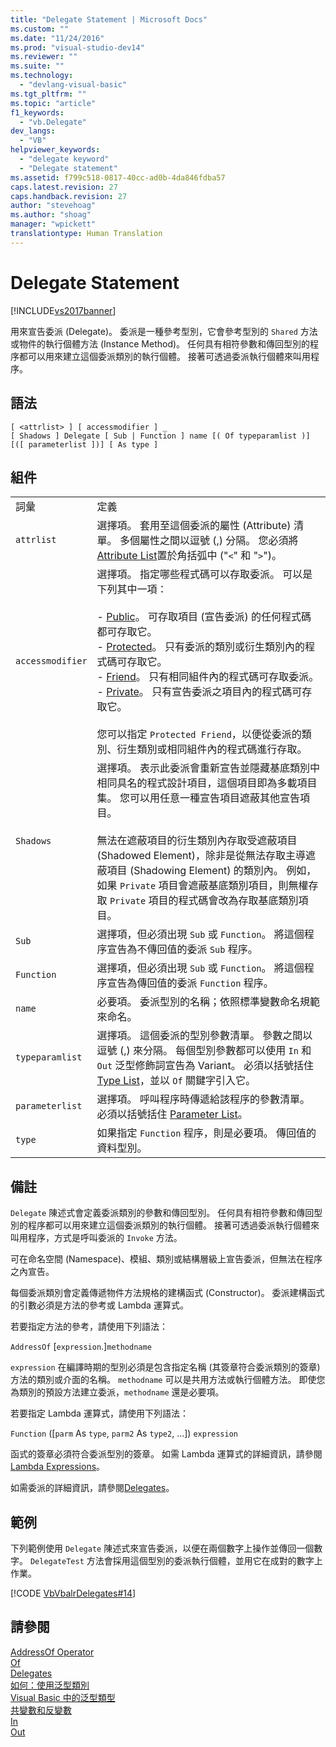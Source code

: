 ```yaml
---
title: "Delegate Statement | Microsoft Docs"
ms.custom: ""
ms.date: "11/24/2016"
ms.prod: "visual-studio-dev14"
ms.reviewer: ""
ms.suite: ""
ms.technology: 
  - "devlang-visual-basic"
ms.tgt_pltfrm: ""
ms.topic: "article"
f1_keywords: 
  - "vb.Delegate"
dev_langs: 
  - "VB"
helpviewer_keywords: 
  - "delegate keyword"
  - "Delegate statement"
ms.assetid: f799c518-0817-40cc-ad0b-4da846fdba57
caps.latest.revision: 27
caps.handback.revision: 27
author: "stevehoag"
ms.author: "shoag"
manager: "wpickett"
translationtype: Human Translation
---
```

# Delegate Statement
[!INCLUDE[vs2017banner](../../../csharp/includes/vs2017banner.md)]

用來宣告委派 \(Delegate\)。  委派是一種參考型別，它會參考型別的 `Shared` 方法或物件的執行個體方法 \(Instance Method\)。  任何具有相符參數和傳回型別的程序都可以用來建立這個委派類別的執行個體。  接著可透過委派執行個體來叫用程序。  
  
## 語法  
  
```  
[ <attrlist> ] [ accessmodifier ] _  
[ Shadows ] Delegate [ Sub | Function ] name [( Of typeparamlist )] [([ parameterlist ])] [ As type ]  
```  
  
## 組件  
  
|||  
|-|-|  
|詞彙|定義|  
|`attrlist`|選擇項。  套用至這個委派的屬性 \(Attribute\) 清單。  多個屬性之間以逗號 \(,\) 分隔。  您必須將[Attribute List](../../../visual-basic/language-reference/statements/attribute-list.md)置於角括弧中 \("`<`" 和 "`>`"\)。|  
|`accessmodifier`|選擇項。  指定哪些程式碼可以存取委派。  可以是下列其中一項：<br /><br /> -   [Public](../../../visual-basic/language-reference/modifiers/public.md)。  可存取項目 \(宣告委派\) 的任何程式碼都可存取它。<br />-   [Protected](../../../visual-basic/language-reference/modifiers/protected.md)。  只有委派的類別或衍生類別內的程式碼可存取它。<br />-   [Friend](../../../visual-basic/language-reference/modifiers/friend.md)。  只有相同組件內的程式碼可存取委派。<br />-   [Private](../../../visual-basic/language-reference/modifiers/private.md)。  只有宣告委派之項目內的程式碼可存取它。<br /><br /> 您可以指定 `Protected Friend`，以便從委派的類別、衍生類別或相同組件內的程式碼進行存取。|  
|`Shadows`|選擇項。  表示此委派會重新宣告並隱藏基底類別中相同具名的程式設計項目，這個項目即為多載項目集。  您可以用任意一種宣告項目遮蔽其他宣告項目。<br /><br /> 無法在遮蔽項目的衍生類別內存取受遮蔽項目 \(Shadowed Element\)，除非是從無法存取主導遮蔽項目 \(Shadowing Element\) 的類別內。  例如，如果 `Private` 項目會遮蔽基底類別項目，則無權存取 `Private` 項目的程式碼會改為存取基底類別項目。|  
|`Sub`|選擇項，但必須出現 `Sub` 或 `Function`。  將這個程序宣告為不傳回值的委派 `Sub` 程序。|  
|`Function`|選擇項，但必須出現 `Sub` 或 `Function`。  將這個程序宣告為傳回值的委派 `Function` 程序。|  
|`name`|必要項。  委派型別的名稱；依照標準變數命名規範來命名。|  
|`typeparamlist`|選擇項。  這個委派的型別參數清單。  參數之間以逗號 \(,\) 來分隔。  每個型別參數都可以使用 `In` 和 `Out` 泛型修飾詞宣告為 Variant。  必須以括號括住 [Type List](../../../visual-basic/language-reference/statements/type-list.md)，並以 `Of` 關鍵字引入它。|  
|`parameterlist`|選擇項。  呼叫程序時傳遞給該程序的參數清單。  必須以括號括住 [Parameter List](../../../visual-basic/language-reference/statements/parameter-list.md)。|  
|`type`|如果指定 `Function` 程序，則是必要項。  傳回值的資料型別。|  
  
## 備註  
 `Delegate` 陳述式會定義委派類別的參數和傳回型別。  任何具有相符參數和傳回型別的程序都可以用來建立這個委派類別的執行個體。  接著可透過委派執行個體來叫用程序，方式是呼叫委派的 `Invoke` 方法。  
  
 可在命名空間 \(Namespace\)、模組、類別或結構層級上宣告委派，但無法在程序之內宣告。  
  
 每個委派類別會定義傳遞物件方法規格的建構函式 \(Constructor\)。  委派建構函式的引數必須是方法的參考或 Lambda 運算式。  
  
 若要指定方法的參考，請使用下列語法：  
  
 `AddressOf` \[`expression`.\]`methodname`  
  
 `expression` 在編譯時期的型別必須是包含指定名稱 \(其簽章符合委派類別的簽章\) 方法的類別或介面的名稱。  `methodname` 可以是共用方法或執行個體方法。  即使您為類別的預設方法建立委派，`methodname` 還是必要項。  
  
 若要指定 Lambda 運算式，請使用下列語法：  
  
 `Function` \(\[`parm` As `type`, `parm2` As `type2`, ...\]\) `expression`  
  
 函式的簽章必須符合委派型別的簽章。  如需 Lambda 運算式的詳細資訊，請參閱 [Lambda Expressions](../../../visual-basic/programming-guide/language-features/procedures/lambda-expressions.md)。  
  
 如需委派的詳細資訊，請參閱[Delegates](../../../visual-basic/programming-guide/language-features/delegates/delegates.md)。  
  
## 範例  
 下列範例使用 `Delegate` 陳述式來宣告委派，以便在兩個數字上操作並傳回一個數字。  `DelegateTest` 方法會採用這個型別的委派執行個體，並用它在成對的數字上作業。  
  
 [!CODE [VbVbalrDelegates#14](../CodeSnippet/VS_Snippets_VBCSharp/VbVbalrDelegates#14)]  
  
## 請參閱  
 [AddressOf Operator](../../../visual-basic/language-reference/operators/addressof-operator.md)   
 [Of](../../../visual-basic/language-reference/statements/of-clause.md)   
 [Delegates](../../../visual-basic/programming-guide/language-features/delegates/delegates.md)   
 [如何：使用泛型類別](../../../visual-basic/programming-guide/language-features/data-types/how-to-use-a-generic-class.md)   
 [Visual Basic 中的泛型類型](../../../visual-basic/programming-guide/language-features/data-types/generic-types.md)   
 [共變數和反變數](../Topic/Covariance%20and%20Contravariance%20\(C%23%20and%20Visual%20Basic\).md)   
 [In](../../../visual-basic/language-reference/modifiers/in-generic-modifier.md)   
 [Out](../../../visual-basic/language-reference/modifiers/out-generic-modifier.md)